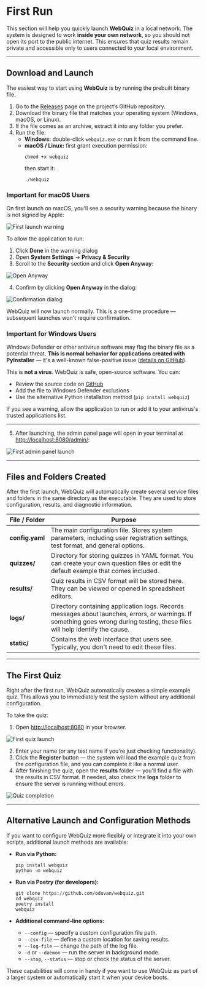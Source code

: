 # First Run

This section will help you quickly launch **WebQuiz** in a local network.
The system is designed to work **inside your own network**, so you should not open its port to the public internet. This ensures that quiz results remain private and accessible only to users connected to your local environment.

---

## Download and Launch

The easiest way to start using **WebQuiz** is by running the prebuilt binary file.

1. Go to the [Releases](https://github.com/oduvan/webquiz/releases) page on the project’s GitHub repository.
2. Download the binary file that matches your operating system (Windows, macOS, or Linux).
3. If the file comes as an archive, extract it into any folder you prefer.
4. Run the file:
   - **Windows:** double-click `webquiz.exe` or run it from the command line.
   - **macOS / Linux:** first grant execution permission:
     ```
     chmod +x webquiz
     ```
     then start it:
     ```
     ./webquiz
     ```

### Important for macOS Users

On first launch on macOS, you'll see a security warning because the binary is not signed by Apple:

![First launch warning](../imgs/mac_first_launch.png)

To allow the application to run:

1. Click **Done** in the warning dialog
2. Open **System Settings** → **Privacy & Security**
3. Scroll to the **Security** section and click **Open Anyway**:

![Open Anyway](../imgs/mac_open_anyway.png)

4. Confirm by clicking **Open Anyway** in the dialog:

![Confirmation dialog](../imgs/mac_open_anyway_2.png)

WebQuiz will now launch normally. This is a one-time procedure — subsequent launches won't require confirmation.

### Important for Windows Users

Windows Defender or other antivirus software may flag the binary file as a potential threat. **This is normal behavior for applications created with PyInstaller** — it's a well-known false-positive issue ([details on GitHub](https://github.com/pyinstaller/pyinstaller/issues/6754)).

This is **not a virus**. WebQuiz is safe, open-source software. You can:
- Review the source code on [GitHub](https://github.com/oduvan/webquiz)
- Add the file to Windows Defender exclusions
- Use the alternative Python installation method (`pip install webquiz`)

If you see a warning, allow the application to run or add it to your antivirus's trusted applications list.

---

5. After launching, the admin panel page will open in your terminal at [http://localhost:8080/admin/](http://localhost:8080/admin/):

![First admin panel launch](../imgs/first_admin.png)

---

## Files and Folders Created

After the first launch, WebQuiz will automatically create several service files and folders in the same directory as the executable.
They are used to store configuration, results, and diagnostic information.

| File / Folder | Purpose |
|---------------|----------|
| **config.yaml** | The main configuration file. Stores system parameters, including user registration settings, test format, and general options. |
| **quizzes/** | Directory for storing quizzes in YAML format. You can create your own question files or edit the default example that comes included. |
| **results/** | Quiz results in CSV format will be stored here. They can be viewed or opened in spreadsheet editors. |
| **logs/** | Directory containing application logs. Records messages about launches, errors, or warnings. If something goes wrong during testing, these files will help identify the cause. |
| **static/** | Contains the web interface that users see. Typically, you don't need to edit these files. |

---

## The First Quiz

Right after the first run, WebQuiz automatically creates a simple example quiz.
This allows you to immediately test the system without any additional configuration.

To take the quiz:

1. Open [http://localhost:8080](http://localhost:8080) in your browser.

![First quiz launch](../imgs/reg_default_test.png)

2. Enter your name (or any test name if you're just checking functionality).
3. Click the **Register** button — the system will load the example quiz from the configuration file, and you can complete it like a normal user.
4. After finishing the quiz, open the **results** folder — you'll find a file with the results in CSV format. If needed, also check the **logs** folder to ensure the server is running without errors.

![Quiz completion](../imgs/reg_default_test.png)

---

## Alternative Launch and Configuration Methods

If you want to configure WebQuiz more flexibly or integrate it into your own scripts, additional launch methods are available:

- **Run via Python:**
  ```
  pip install webquiz
  python -m webquiz
  ```

- **Run via Poetry (for developers):**
  ```
  git clone https://github.com/oduvan/webquiz.git
  cd webquiz
  poetry install
  webquiz
  ```

- **Additional command-line options:**
  - `--config` — specify a custom configuration file path.
  - `--csv-file` — define a custom location for saving results.
  - `--log-file` — change the path of the log file.
  - `-d` or `--daemon` — run the server in background mode.
  - `--stop`, `--status` — stop or check the status of the server.

These capabilities will come in handy if you want to use WebQuiz as part of a larger system or automatically start it when your device boots.
